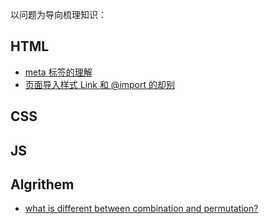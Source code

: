 以问题为导向梳理知识：

## HTML
* [meta 标签的理解]()
* [页面导入样式 Link 和 @import 的却别]()

## CSS

## JS

## Algrithem

* [what is different between combination and permutation?](https://github.com/goldEli/Front-end-Knowledge-Points/issues/10)
